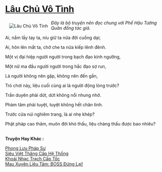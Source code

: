 <a href="https://utruyen.com/lau-chu-vo-tinh/3685/" title="Lâu Chủ Vô Tình"><h1>Lâu Chủ Vô Tình</h1></a><div style="display:table"><img align="right" style="float: left; padding: 10px;" src="https://utruyen.com/images/story/200x260/lau-chu-vo-tinh.jpg" alt="Lâu Chủ Vô Tình"><i>Đây là bộ truyện nên đọc chung với </i><i>Phế Hậu Tướng Quân</i><i> đồng tác giả.</i><p></p>Ai, nắm lấy tay ta, níu giữ ta nửa đời cuồng dại;<p></p>Ai, hôn lên mắt ta, chở che ta nửa kiếp lênh đênh.<p></p>Một vị đại hiệp người người trong bạch đạo kính ngưỡng,<p></p>Một nữ ma đầu người người trong hắc đạo sợ run,<p></p>Là người không nên gặp, không nên đến gần,<p></p>Trò chơi này, liệu cuối cùng ai là người động lòng trước?<p></p>Trần duyên phải dứt, dứt không nổi nhung nhớ.<p></p>Phàm tâm phải tuyệt, tuyệt không hết chân tình.<p></p>Trước cửa núi nghiêm trang, là ai nhẹ khép?<p></p>Phật pháp cao thâm, muôn đời khó thấu, liệu chàng thấu được bao nhiêu?</div><p><br><b>Truyện Hay Khác :</b></p><a href="https://utruyen.com/phong-luu-phap-su/295/" alt="Phong Lưu Pháp Sư">Phong Lưu Pháp Sư</a><br/><a href="https://github.com/quanluxury/ngontinhhot/tree/master/truyenhay/16817/" alt="Siêu Việt Thăng Cấp Hệ Thống">Siêu Việt Thăng Cấp Hệ Thống</a><br/><a href="https://dammyh.wordpress.com/2019/11/07/khoai-nhac-trach-cap-toc/" alt="Khoái Nhạc Trạch Cấp Tốc">Khoái Nhạc Trạch Cấp Tốc</a><br/><a href="https://github.com/quanluxury/ngontinhhot/tree/master/truyenhay/19117/" alt="Mau Xuyên Liêu Tâm: BOSS Đứng Lại!">Mau Xuyên Liêu Tâm: BOSS Đứng Lại!</a><br/>